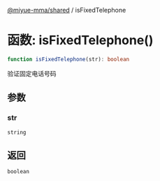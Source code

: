 [@miyue-mma/shared](../index.md) / isFixedTelephone

# 函数: isFixedTelephone()

```ts
function isFixedTelephone(str): boolean
```

验证固定电话号码

## 参数

### str

`string`

## 返回

`boolean`
